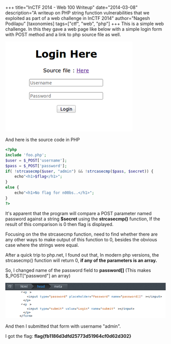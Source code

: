 +++
title="InCTF 2014 - Web 100 Writeup"
date="2014-03-08"
description="A writeup on PHP string function vulnerabilities that we exploited as part of a web challenge in InCTF 2014"
author="Nagesh Podilapu"
[taxonomies]
tags=["ctf", "web", "php"]
+++
This is a simple web challenge. In this they gave a web page like below with a simple login form with POST method and a link to php source file as well.

![Login page of the given challenge](chall.png)

And here is the source code in PHP

```php
<?php
include 'foo.php';
$user = $_POST['username'];
$pass = $_POST['password'];
if( !strcasecmp($user, "admin") && !strcasecmp($pass, $secret)) {
    echo"<h1>$flag</h1>";
}
else {
    echo"<h1>No flag for n00bs..</h1>";
}
?>
```

It's apparent that the program will compare a POST parameter named password against a string **$secret** using the **strcasecmp()** function, If the result of this comparison is 0 then flag is displayed.

Focusing on the the strcasecmp function, need to find whether there are any other ways to make output of this function to 0, besides the obvious case where the strings were equal.

After a quick trip to php.net, I found out that, In modern php versions, the strcasecmp() function will return 0, **if any of the parameters is an array.**

So, I changed name of the password field to **password[]** (This makes $_POST["password"] an array)

![Source inspection view](web.png)

And then I submitted that form with username "admin".

I got the flag: **flag{fb1186d3dfd25773d51964cf0d62d302}**
